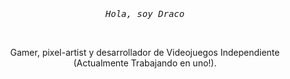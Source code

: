 <div align="center">
<br>
<br>
<br>
	<p><em><samp>Hola, soy Draco</samp></em></p>
<br>
	<p line-height:150%;>Gamer, pixel-artist y desarrollador de Videojuegos Independiente (Actualmente Trabajando en uno!).<br></p>

</div>
